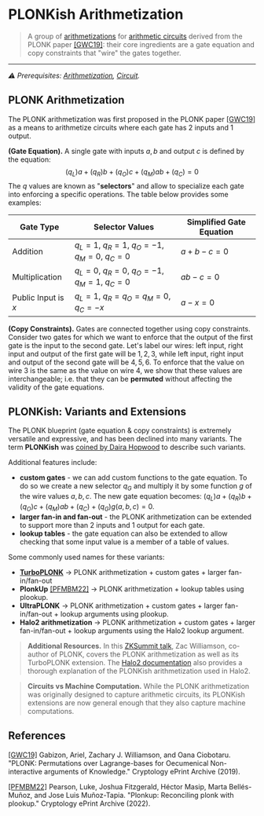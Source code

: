 # PLONKish Arithmetization
> A group of [arithmetizations](./arithmetization.md) for [arithmetic circuits](./circuit.md) derived from the PLONK paper [[GWC19]](https://eprint.iacr.org/2019/953): their core ingredients are a gate equation and copy constraints that "wire" the gates together.
---

*⚠️ Prerequisites: [Arithmetization](./arithmetization.md), [Circuit](./circuit.md).*

## PLONK Arithmetization
The PLONK arithmetization was first proposed in the PLONK paper [[GWC19]](https://eprint.iacr.org/2019/953) as a means to arithmetize circuits where each gate has 2 inputs and 1 output.

**(Gate Equation).** A single gate with inputs $a, b$ and output $c$ is defined by the equation:
$$
(q_L)a + (q_R)b + (q_O)c + (q_M)ab + (q_C) = 0
$$
The $q$ values are known as "**selectors**" and allow to specialize each gate into enforcing a specific operations. The table below provides some examples:

| Gate Type | Selector Values | Simplified Gate Equation |
| --------- | --------------- | ------------------------ |
| Addition  | $q_L = 1$, $q_R = 1$, $q_O = -1$, $q_M = 0$, $q_C = 0$ | $a + b -c = 0$ |
|Multiplication| $q_L = 0$, $q_R = 0$, $q_O = -1$, $q_M = 1$, $q_C = 0$ | $ab -c = 0$|
|Public Input is $x$| $q_L = 1$, $q_R = q_O = q_M = 0$, $q_C = -x$ | $a -x = 0$ |

**(Copy Constraints).** Gates are connected together using copy constraints. Consider two gates for which we want to enforce that the output of the first gate is the input to the second gate. Let's label our wires: left input, right input and output of the first gate will be $1, 2, 3$, while left input, right input and output of the second gate will be $4, 5, 6$. To enforce that the value on wire $3$ is the same as the value on wire $4$, we show that these values are interchangeable; i.e. that they can be **permuted** without affecting the validity of the gate equations.


## PLONKish: Variants and Extensions
The PLONK blueprint (gate equation & copy constraints) is extremely versatile and expressive, and has been declined into many variants. The term **PLONKish** was [coined by Daira Hopwood](https://twitter.com/feministPLT/status/1413815927704014850) to describe such variants. 

Additional features include:
- **custom gates** - we can add custom functions to the gate equation. To do so we create a new selector $q_G$ and multiply it by some function $g$ of the wire values $a, b, c$. The new gate equation becomes: $(q_L)a + (q_R)b + (q_O)c + (q_M)ab + (q_C) + (q_G)g(a, b, c) = 0$.
- **larger fan-in and fan-out** - the PLONK arithmetization can be extended to support more than 2 inputs and 1 output for each gate.
- **lookup tables** - the gate equation can also be extended to allow checking that some input value is a member of a table of values.

Some commonly used names for these variants:
- [**TurboPLONK**](https://docs.zkproof.org/pages/standards/accepted-workshop3/proposal-turbo_plonk.pdf) -> PLONK arithmetization + custom gates + larger fan-in/fan-out
- **PlonkUp** [[PFMBM22]](https://eprint.iacr.org/2022/086) -> PLONK arithmetization + lookup tables using plookup.
- **UltraPLONK** -> PLONK arithmetization + custom gates + larger fan-in/fan-out + lookup arguments using plookup.
- **Halo2 arithmetization** -> PLONK arithmetization + custom gates + larger fan-in/fan-out + lookup arguments using the Halo2 lookup argument.

> **Additional Resources.** In this [ZKSummit talk](https://youtu.be/ty-LZf0YCK0), Zac Williamson, co-author of PLONK, covers the PLONK arithmetization as well as its TurboPLONK extension. The [Halo2 documentation](https://zcash.github.io/halo2/concepts/arithmetization.html) also provides a thorough explanation of the PLONKish arithmetization used in Halo2.

> **Circuits vs Machine Computation.** While the PLONK arithmetization was originally designed to capture arithmetic circuits, its PLONKish extensions are now general enough that they also capture machine computations.

## References
[[GWC19]](https://eprint.iacr.org/2019/953) Gabizon, Ariel, Zachary J. Williamson, and Oana Ciobotaru. "PLONK: Permutations over Lagrange-bases for Oecumenical Non-interactive arguments of Knowledge." Cryptology ePrint Archive (2019).

[[PFMBM22]](https://eprint.iacr.org/2022/086) Pearson, Luke, Joshua Fitzgerald, Héctor Masip, Marta Bellés-Muñoz, and Jose Luis Muñoz-Tapia. "Plonkup: Reconciling plonk with plookup." Cryptology ePrint Archive (2022).